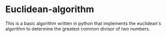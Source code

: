 # Euclidean-algorithm

This is a basic algorithm written in python that implements the euclidean's algorithm to determine the greatest common divisor of two numbers.
